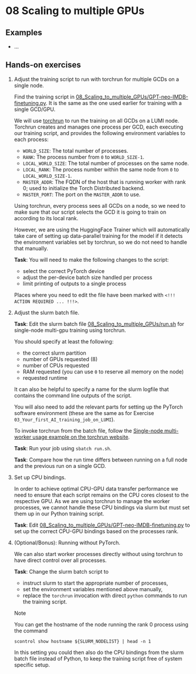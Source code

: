 # 08 Scaling to multiple GPUs

## Examples

[comment]: <> (List your examples from the lecture here and provide the necessary links to scripts, notebooks, etc. to run them on LUMI)

* ...

## Hands-on exercises

1. Adjust the training script to run with torchrun for multiple GCDs on a single node.
   
   Find the training script in [08_Scaling_to_multiple_GPUs/GPT-neo-IMDB-finetuning.py](08_Scaling_to_multiple_GPUs/GPT-neo-IMDB-finetuning.py). It is the same as the one used earlier for training with a single GCD/GPU.

   We will use [torchrun](https://pytorch.org/docs/stable/elastic/run.html) to run the training on all GCDs on a LUMI node. Torchrun creates and manages one process per GCD, each executing our training script, and provides the following environment variables to each process:
   - `WORLD_SIZE`: The total number of processes.
   - `RANK`: The process number from `0` to `WORLD_SIZE-1`.
   - `LOCAL_WORLD_SIZE`: The total number of processes on the same node.
   - `LOCAL_RANK`: The process number within the same node from `0` to `LOCAL_WORLD_SIZE-1`.
   - `MASTER_ADDR`: The FQDN of the host that is running worker with rank 0; used to initialize the Torch Distributed backend.
   - `MASTER_PORT`: The port on the `MASTER_ADDR` to use.

   Using torchrun, every process sees all GCDs on a node, so we need to make sure that our script selects the GCD it is going to train on according to its local rank.

   However, we are using the HuggingFace Trainer which will automatically take care of setting up data-parallel training for the model if it detects the environment variables set by torchrun, so we do not need to handle that manually.

   **Task**: You will need to make the following changes to the script:
   - select the correct PyTorch device
   - adjust the per-device batch size handled per process
   - limit printing of outputs to a single process
  
   Places where you need to edit the file have been marked with `<!!! ACTION REQUIRED ... !!!>`.
  
2. Adjust the slurm batch file.

   **Task**: Edit the slurm batch file [08_Scaling_to_multiple_GPUs/run.sh](08_Scaling_to_multiple_GPUs/run.sh) for single-node multi-gpu training using torchrun.

   You should specify at least the following:
    - the correct slurm partition
    - number of GPUs requested (8)
    - number of CPUs requested
    - RAM requested (you can use `0` to reserve all memory on the node)
    - requested runtime

   It can also be helpful to specify a name for the slurm logfile that contains the command line outputs of the script.

   You will also need to add the relevant parts for setting up the PyTorch software environment (these are the same as for Exercise `03_Your_first_AI_training_job_on_LUMI`).

   To invoke torchrun from the batch file, follow the [Single-node multi-worker usage example on the torchrun website](https://pytorch.org/docs/stable/elastic/run.html#single-node-multi-worker).

   **Task**: Run your job using `sbatch run.sh`.

   **Task**: Compare how the run time differs between running on a full node and the previous run on a single GCD.

3. Set up CPU bindings.

   In order to achieve optimal CPU-GPU data transfer performance we need to ensure that each script remains on the CPU cores closest to the respective GPU.
   As we are using torchrun to manage the worker processes, we cannot handle these CPU bindings via slurm but must set them up in our Python training script.

   **Task**: Edit [08_Scaling_to_multiple_GPUs/GPT-neo-IMDB-finetuning.py](08_Scaling_to_multiple_GPUs/GPT-neo-IMDB-finetuning.py) to set up the correct CPU-GPU bindings based on the processes rank.

4. (Optional/Bonus): Running without PyTorch.

   We can also start worker processes directly without using torchrun to have direct control over all processes.
   
   **Task**: Change the slurm batch script to
   - instruct slurm to start the appropriate number of processes,
   - set the environment variables mentioned above manually,
   - replace the `torchrun` invocation with direct `python` commands to run the training script.
   
   > [!NOTE]
   > You can get the hostname of the node running the rank 0 process using the command
   > ```
   > scontrol show hostname ${SLURM_NODELIST} | head -n 1
   > ```

   In this setting you could then also do the CPU bindings from the slurm batch file instead of Python, to keep the training script free of system specific setup.
